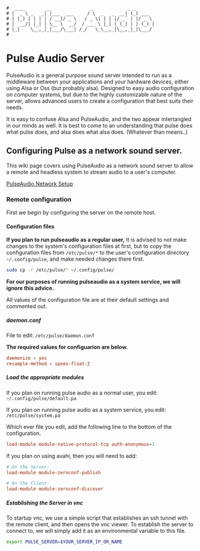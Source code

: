 ```text
#  ____        _               _             _ _
# |  _ \ _   _| |___  ___     / \  _   _  __| (_) ___
# | |_) | | | | / __|/ _ \   / _ \| | | |/ _` | |/ _ \
# |  __/| |_| | \__ \  __/  / ___ \ |_| | (_| | | (_) |
# |_|    \__,_|_|___/\___| /_/   \_\__,_|\__,_|_|\___/
#
```

# Pulse Audio Server

PulseAudio is a general purpose sound server intended to run as a middleware between your applications and
your hardware devices, either using Alsa or Oss (but probably alsa). Designed to easy audio
configuration on computer systems, but due to the highly customizable nature of the server, allows advanced
users to create a configuration that best suits their needs. 

It is easy to confuse Alsa and PulseAudio, and the two appear intertangled in our minds as well. It is
best to come to an understanding that pulse does what pulse does, and alsa does what alsa does. (Whatever than means..)


## Configuring Pulse as a network sound server.

This wiki page covers using PulseAudio as a network sound server to allow a remote and headless system
to stream audio to a user's computer. 

[PulseAudio Network Setup](https://www.freedesktop.org/wiki/Software/PulseAudio/Documentation/User/Network/)

### Remote configuration

First we begin by configuring the server on the remote host.

#### Configuration files

__If you plan to run pulseaudio as a regular user,__ It is advised to not make changes to the system's 
configuration files at first, but to copy the configuration files from `/etc/pulse/*` to the user's configuration 
directory `~/.config/pulse`, and make needed changes there first.

```bash
sudo cp -r /etc/pulse/* ~/.config/pulse/
```

__For our purposes of running pulseaudio as a system service, we will ignore this advice.__ 

All values of the configuration file are at their default settings and commented out.

##### daemon.conf

File to edit: `/etc/pulse/daemon.conf`

__The required values for configuarion are below.__

```conf
daemonize = yes
resample-method = speex-float-2
```

##### Load the appropriate modules

If you plan on running pulse audio as a normal user, you edit: `~/.config/pulse/default.pa`

If you plan on running pulse audio as a system service, you edit: `/etc/pulse/system.pa`

Which ever file you edit, add the following line to the bottom of the configuration.

```conf
load-module module-native-protocol-tcp auth-anonymous=1
```

If you plan on using avahi, then you will need to add:

```conf
# On the Server: 
load-module module-zeroconf-publish

# On the Client:
load-module module-zeroconf-discover
```

##### Establishing the Server in vnc

To startup vnc, we use a simple script that establishes an ssh tunnel with the remote client, and then opens
the vnc viewer. To establish the server to connect to, we will simply add it as an environmental variable to
this file.

```bash
export PULSE_SERVER=$YOUR_SERVER_IP_OR_NAME
```

